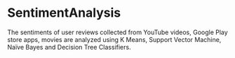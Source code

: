 # SentimentAnalysis
The sentiments of user reviews collected from YouTube videos, Google Play store apps, movies are analyzed using K Means, Support Vector Machine, Naïve Bayes and Decision Tree Classifiers.
